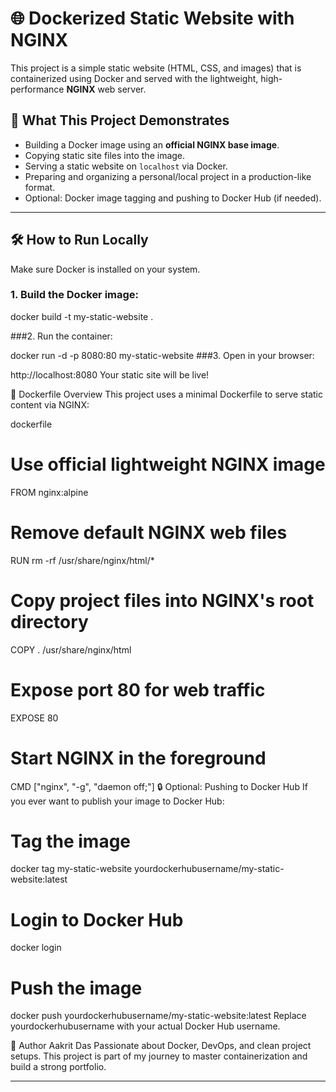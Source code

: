 # 🌐 Dockerized Static Website with NGINX

This project is a simple static website (HTML, CSS, and images) that is containerized using Docker and served with the lightweight, high-performance **NGINX** web server.


## 🚀 What This Project Demonstrates

- Building a Docker image using an **official NGINX base image**.
- Copying static site files into the image.
- Serving a static website on `localhost` via Docker.
- Preparing and organizing a personal/local project in a production-like format.
- Optional: Docker image tagging and pushing to Docker Hub (if needed).

---

## 🛠️ How to Run Locally

Make sure Docker is installed on your system.

### 1. Build the Docker image:

docker build -t my-static-website .

###2. Run the container:

docker run -d -p 8080:80 my-static-website
###3. Open in your browser:

http://localhost:8080
Your static site will be live!

🐳 Dockerfile Overview
This project uses a minimal Dockerfile to serve static content via NGINX:

dockerfile

# Use official lightweight NGINX image
FROM nginx:alpine

# Remove default NGINX web files
RUN rm -rf /usr/share/nginx/html/*

# Copy project files into NGINX's root directory
COPY . /usr/share/nginx/html

# Expose port 80 for web traffic
EXPOSE 80

# Start NGINX in the foreground
CMD ["nginx", "-g", "daemon off;"]
🔒 Optional: Pushing to Docker Hub
If you ever want to publish your image to Docker Hub:

# Tag the image
docker tag my-static-website yourdockerhubusername/my-static-website:latest

# Login to Docker Hub
docker login

# Push the image
docker push yourdockerhubusername/my-static-website:latest
Replace yourdockerhubusername with your actual Docker Hub username.

🙌 Author
Aakrit Das
Passionate about Docker, DevOps, and clean project setups.
This project is part of my journey to master containerization and build a strong portfolio.

---








